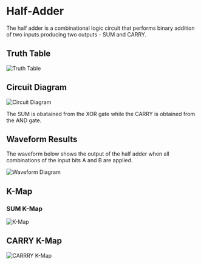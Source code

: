 # Half-Adder

The half adder is a combinational logic circuit that performs binary addition of two inputs producing two outputs - SUM and CARRY. 

## Truth Table

![Truth Table](https://imgur.com/dAW722k.png)

## Circuit Diagram

![Circuit Diagram](https://imgur.com/mGSLHDp.png)

The SUM is obatained from the XOR gate while the CARRY is obtained from the AND gate.

## Waveform Results

The waveform below shows the output of the half adder when all combinations of the input bits A and B are applied.

![ Waveform Diagram](https://imgur.com/mugSyoo.png)

## K-Map

### SUM K-Map
![K-Map](https://imgur.com/99bTuAX.png)

## CARRY K-Map

![CARRRY K-Map](https://imgur.com/gGIhmB9.png)
